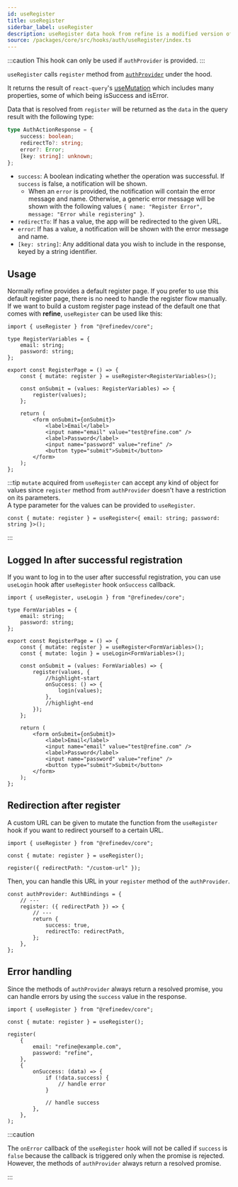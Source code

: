 ```yaml
---
id: useRegister
title: useRegister
siderbar_label: useRegister
description: useRegister data hook from refine is a modified version of react-query's useMutation for registration.
source: /packages/core/src/hooks/auth/useRegister/index.ts
---
```


:::caution
This hook can only be used if `authProvider` is provided.
:::

`useRegister` calls `register` method from [`authProvider`](/api-reference/core/providers/auth-provider.md) under the hood.

It returns the result of `react-query`'s [useMutation](https://react-query.tanstack.com/reference/useMutation) which includes many properties, some of which being isSuccess and isError.

Data that is resolved from `register` will be returned as the `data` in the query result with the following type:

```ts
type AuthActionResponse = {
    success: boolean;
    redirectTo?: string;
    error?: Error;
    [key: string]: unknown;
};
```

-   `success`: A boolean indicating whether the operation was successful. If `success` is false, a notification will be shown.
    -   When an `error` is provided, the notification will contain the error message and name. Otherwise, a generic error message will be shown with the following values `{ name: "Register Error", message: "Error while registering" }`.
-   `redirectTo`: If has a value, the app will be redirected to the given URL.
-   `error`: If has a value, a notification will be shown with the error message and name.
-   `[key: string]`: Any additional data you wish to include in the response, keyed by a string identifier.

## Usage

Normally refine provides a default register page. If you prefer to use this default register page, there is no need to handle the register flow manually.  
If we want to build a custom register page instead of the default one that comes with **refine**, `useRegister` can be used like this:

```tsx title="pages/customRegisterPage"
import { useRegister } from "@refinedev/core";

type RegisterVariables = {
    email: string;
    password: string;
};

export const RegisterPage = () => {
    const { mutate: register } = useRegister<RegisterVariables>();

    const onSubmit = (values: RegisterVariables) => {
        register(values);
    };

    return (
        <form onSubmit={onSubmit}>
            <label>Email</label>
            <input name="email" value="test@refine.com" />
            <label>Password</label>
            <input name="password" value="refine" />
            <button type="submit">Submit</button>
        </form>
    );
};
```

:::tip
`mutate` acquired from `useRegister` can accept any kind of object for values since `register` method from `authProvider` doesn't have a restriction on its parameters.  
A type parameter for the values can be provided to `useRegister`.

```tsx
const { mutate: register } = useRegister<{ email: string; password: string }>();
```

:::

## Logged In after successful registration

If you want to log in to the user after successful registration, you can use `useLogin` hook after `useRegister` hook `onSuccess` callback.

```tsx title="pages/customRegisterPage"
import { useRegister, useLogin } from "@refinedev/core";

type FormVariables = {
    email: string;
    password: string;
};

export const RegisterPage = () => {
    const { mutate: register } = useRegister<FormVariables>();
    const { mutate: login } = useLogin<FormVariables>();

    const onSubmit = (values: FormVariables) => {
        register(values, {
            //highlight-start
            onSuccess: () => {
                login(values);
            },
            //highlight-end
        });
    };

    return (
        <form onSubmit={onSubmit}>
            <label>Email</label>
            <input name="email" value="test@refine.com" />
            <label>Password</label>
            <input name="password" value="refine" />
            <button type="submit">Submit</button>
        </form>
    );
};
```

## Redirection after register

A custom URL can be given to mutate the function from the `useRegister` hook if you want to redirect yourself to a certain URL.

```tsx
import { useRegister } from "@refinedev/core";

const { mutate: register } = useRegister();

register({ redirectPath: "/custom-url" });
```

Then, you can handle this URL in your `register` method of the `authProvider`.

```tsx
const authProvider: AuthBindings = {
    // ---
    register: ({ redirectPath }) => {
        // ---
        return {
            success: true,
            redirectTo: redirectPath,
        };
    },
};
```

## Error handling

Since the methods of `authProvider` always return a resolved promise, you can handle errors by using the `success` value in the response.

```tsx
import { useRegister } from "@refinedev/core";

const { mutate: register } = useRegister();

register(
    {
        email: "refine@example.com",
        password: "refine",
    },
    {
        onSuccess: (data) => {
            if (!data.success) {
                // handle error
            }

            // handle success
        },
    },
);
```

:::caution

The `onError` callback of the `useRegister` hook will not be called if `success` is `false` because the callback is triggered only when the promise is rejected. However, the methods of `authProvider` always return a resolved promise.

:::
